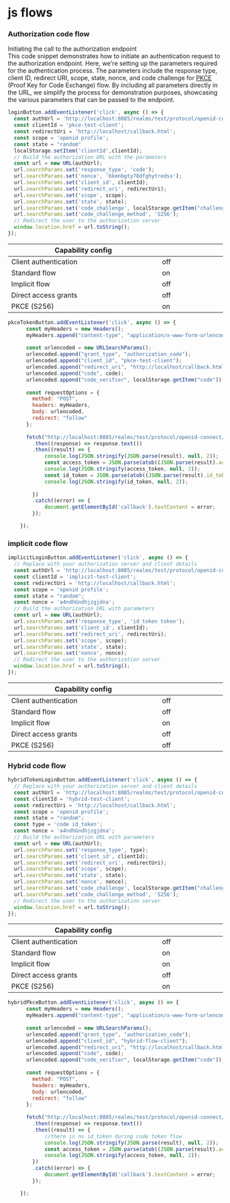 # js flows

### Authorization code flow

Initiating the call to the authorization endpoint\
This code snippet demonstrates how to initiate an authentication request to the authorization endpoint. Here, we're setting up the parameters required for the authentication process. The parameters include the response type, client ID, redirect URI, scope, state, nonce, and code challenge for [PKCE ](pkce-implementation.md)(Proof Key for Code Exchange) flow. By including all parameters directly in the URL, we simplify the process for demonstration purposes, showcasing the various parameters that can be passed to the endpoint.

```javascript
loginButton.addEventListener('click', async () => {
  const authUrl = 'http://localhost:8085/realms/test/protocol/openid-connect/auth';
  const clientId = 'pkce-test-client';
  const redirectUri = 'http://localhost/callback.html';
  const scope = 'openid profile';
  const state = "random"
  localStorage.setItem('clientId',clientId);
  // Build the authorization URL with the parameters
  const url = new URL(authUrl);
  url.searchParams.set('response_type', 'code');
  url.searchParams.set('nonce', 'bkmnbgty78dfghytredsx');
  url.searchParams.set('client_id', clientId);
  url.searchParams.set('redirect_uri', redirectUri);
  url.searchParams.set('scope', scope);
  url.searchParams.set('state', state);
  url.searchParams.set('code_challenge', localStorage.getItem("challenge"));
  url.searchParams.set('code_challenge_method', 'S256');
  // Redirect the user to the authorization server
  window.location.href = url.toString();
});  
```

<table><thead><tr><th width="389">Capability config</th><th width="160"></th></tr></thead><tbody><tr><td>Client authentication</td><td>off</td></tr><tr><td>Standard flow</td><td>on</td></tr><tr><td>Implicit flow</td><td>off</td></tr><tr><td>Direct access grants</td><td>off</td></tr><tr><td>PKCE (S256)</td><td>on</td></tr></tbody></table>

```javascript
pkceTokenButton.addEventListener('click', async () => {
      const myHeaders = new Headers();
      myHeaders.append("content-type", "application/x-www-form-urlencoded");
 
      const urlencoded = new URLSearchParams();
      urlencoded.append("grant_type", "authorization_code");
      urlencoded.append("client_id", "pkce-test-client");
      urlencoded.append("redirect_uri", "http://localhost/callback.html");
      urlencoded.append("code", code);
      urlencoded.append("code_verifier", localStorage.getItem("code"));
      
      const requestOptions = {
        method: "POST",
        headers: myHeaders,
        body: urlencoded,
        redirect: "follow"
      };
      
      fetch("http://localhost:8085/realms/test/protocol/openid-connect/token", requestOptions)
        .then((response) => response.text())
        .then((result) => {
            console.log(JSON.stringify(JSON.parse(result), null, 2));
            const access_token = JSON.parse(atob((JSON.parse(result).access_token).split('.')[1]));
            console.log(JSON.stringify(access_token, null, 2));
            const id_token = JSON.parse(atob((JSON.parse(result).id_token).split('.')[1]));
            console.log(JSON.stringify(id_token, null, 2));
            
        })
        .catch((error) => {
            document.getElementById('callback').textContent = error;
        });

    });
```

### implicit code flow

```javascript
implicitLoginButton.addEventListener('click', async () => {
  // Replace with your authorization server and client details
  const authUrl = 'http://localhost:8085/realms/test/protocol/openid-connect/auth';
  const clientId = 'implicit-test-client';
  const redirectUri = 'http://localhost/callback.html';
  const scope = 'openid profile';
  const state = "random";
  const nonce = 'a4ndhGndhjzgjdna';
  // Build the authorization URL with parameters
  const url = new URL(authUrl);
  url.searchParams.set('response_type', 'id_token token');
  url.searchParams.set('client_id', clientId);
  url.searchParams.set('redirect_uri', redirectUri);
  url.searchParams.set('scope', scope);
  url.searchParams.set('state', state);
  url.searchParams.set('nonce', nonce);
  // Redirect the user to the authorization server
  window.location.href = url.toString();
});
```

<table><thead><tr><th width="389">Capability config</th><th width="160"></th></tr></thead><tbody><tr><td>Client authentication</td><td>off</td></tr><tr><td>Standard flow</td><td>off</td></tr><tr><td>Implicit flow</td><td>on</td></tr><tr><td>Direct access grants</td><td>off</td></tr><tr><td>PKCE (S256)</td><td>off</td></tr></tbody></table>

### Hybrid code flow

```javascript
hybridTokenLoginButton.addEventListener('click', async () => {
  // Replace with your authorization server and client details
  const authUrl = 'http://localhost:8085/realms/test/protocol/openid-connect/auth';
  const clientId = 'hybrid-test-client';
  const redirectUri = 'http://localhost/callback.html';
  const scope = 'openid profile';
  const state = "random";
  const type = 'code id_token';
  const nonce = 'a4ndhGndhjzgjdna';
  // Build the authorization URL with parameters
  const url = new URL(authUrl);
  url.searchParams.set('response_type', type);
  url.searchParams.set('client_id', clientId);
  url.searchParams.set('redirect_uri', redirectUri);
  url.searchParams.set('scope', scope);
  url.searchParams.set('state', state);
  url.searchParams.set('nonce', nonce);
  url.searchParams.set('code_challenge', localStorage.getItem("challenge"));
  url.searchParams.set('code_challenge_method', 'S256');
  // Redirect the user to the authorization server
  window.location.href = url.toString();
});

```

<table><thead><tr><th width="389">Capability config</th><th width="160"></th></tr></thead><tbody><tr><td>Client authentication</td><td>off</td></tr><tr><td>Standard flow</td><td>on</td></tr><tr><td>Implicit flow</td><td>on</td></tr><tr><td>Direct access grants</td><td>off</td></tr><tr><td>PKCE (S256)</td><td>on</td></tr></tbody></table>

```javascript
hybridPkceButton.addEventListener('click', async () => {
      const myHeaders = new Headers();
      myHeaders.append("content-type", "application/x-www-form-urlencoded");
 
      const urlencoded = new URLSearchParams();
      urlencoded.append("grant_type", "authorization_code");
      urlencoded.append("client_id", "hybrid-flow-client");
      urlencoded.append("redirect_uri", "http://localhost/callback.html");
      urlencoded.append("code", code);
      urlencoded.append("code_verifier", localStorage.getItem("code"));
      
      const requestOptions = {
        method: "POST",
        headers: myHeaders,
        body: urlencoded,
        redirect: "follow"
      };
      
      fetch("http://localhost:8085/realms/test/protocol/openid-connect/token", requestOptions)
        .then((response) => response.text())
        .then((result) => {
            //there is no id_token during code token flow
            console.log(JSON.stringify(JSON.parse(result), null, 2));
            const access_token = JSON.parse(atob((JSON.parse(result).access_token).split('.')[1]));
            console.log(JSON.stringify(access_token, null, 2));
        })
        .catch((error) => {
            document.getElementById('callback').textContent = error;
        });

    });
```
